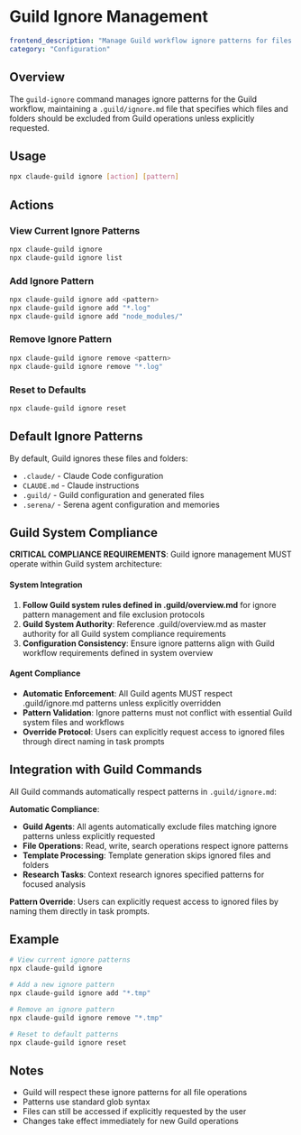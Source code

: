 # Guild Ignore Management

```yaml
frontend_description: "Manage Guild workflow ignore patterns for files and folders"
category: "Configuration"
```

## Overview

The `guild-ignore` command manages ignore patterns for the Guild workflow, maintaining a `.guild/ignore.md` file that specifies which files and folders should be excluded from Guild operations unless explicitly requested.

## Usage

```bash
npx claude-guild ignore [action] [pattern]
```

## Actions

### View Current Ignore Patterns
```bash
npx claude-guild ignore
npx claude-guild ignore list
```

### Add Ignore Pattern
```bash
npx claude-guild ignore add <pattern>
npx claude-guild ignore add "*.log"
npx claude-guild ignore add "node_modules/"
```

### Remove Ignore Pattern
```bash
npx claude-guild ignore remove <pattern>
npx claude-guild ignore remove "*.log"
```

### Reset to Defaults
```bash
npx claude-guild ignore reset
```

## Default Ignore Patterns

By default, Guild ignores these files and folders:
- `.claude/` - Claude Code configuration
- `CLAUDE.md` - Claude instructions
- `.guild/` - Guild configuration and generated files
- `.serena/` - Serena agent configuration and memories

## Guild System Compliance

**CRITICAL COMPLIANCE REQUIREMENTS**: Guild ignore management MUST operate within Guild system architecture:

#### System Integration
1. **Follow Guild system rules defined in .guild/overview.md** for ignore pattern management and file exclusion protocols
2. **Guild System Authority**: Reference .guild/overview.md as master authority for all Guild system compliance requirements
3. **Configuration Consistency**: Ensure ignore patterns align with Guild workflow requirements defined in system overview

#### Agent Compliance
- **Automatic Enforcement**: All Guild agents MUST respect .guild/ignore.md patterns unless explicitly overridden
- **Pattern Validation**: Ignore patterns must not conflict with essential Guild system files and workflows
- **Override Protocol**: Users can explicitly request access to ignored files through direct naming in task prompts

## Integration with Guild Commands

All Guild commands automatically respect patterns in `.guild/ignore.md`:

**Automatic Compliance**:
- **Guild Agents**: All agents automatically exclude files matching ignore patterns unless explicitly requested
- **File Operations**: Read, write, search operations respect ignore patterns
- **Template Processing**: Template generation skips ignored files and folders  
- **Research Tasks**: Context research ignores specified patterns for focused analysis

**Pattern Override**: Users can explicitly request access to ignored files by naming them directly in task prompts.

## Example

```bash
# View current ignore patterns
npx claude-guild ignore

# Add a new ignore pattern  
npx claude-guild ignore add "*.tmp"

# Remove an ignore pattern
npx claude-guild ignore remove "*.tmp"

# Reset to default patterns
npx claude-guild ignore reset
```

## Notes

- Guild will respect these ignore patterns for all file operations
- Patterns use standard glob syntax
- Files can still be accessed if explicitly requested by the user
- Changes take effect immediately for new Guild operations